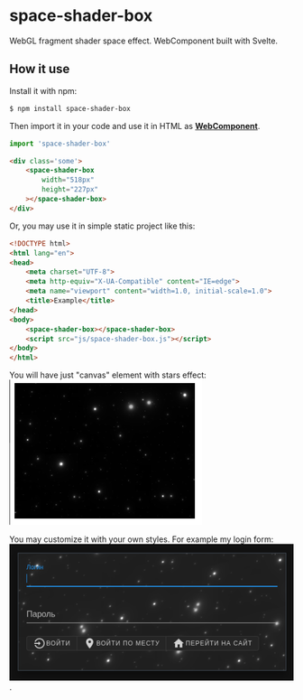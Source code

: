 # space-shader-box

WebGL fragment shader space effect. WebComponent built with Svelte.


## How it use

Install it with npm:
```bash
$ npm install space-shader-box
```
Then import it in your code and use it in HTML as [__WebComponent__](https://developer.mozilla.org/en-US/docs/Web/Web_Components).
```js
import 'space-shader-box'
```
```html
<div class='some'>
    <space-shader-box
        width="518px"
        height="227px"
    ></space-shader-box>
</div>
```

Or, you may use it in simple static project like this:
```html
<!DOCTYPE html>
<html lang="en">
<head>
    <meta charset="UTF-8">
    <meta http-equiv="X-UA-Compatible" content="IE=edge">
    <meta name="viewport" content="width=1.0, initial-scale=1.0">
    <title>Example</title>
</head>
<body>
    <space-shader-box></space-shader-box>
    <script src="js/space-shader-box.js"></script>
</body>
</html>
```

You will have just "canvas" element with stars effect: ![Canvas element](./img/canvas.png)

You may customize it with your own styles. For example my login form: ![login form](./img/login-form.png).